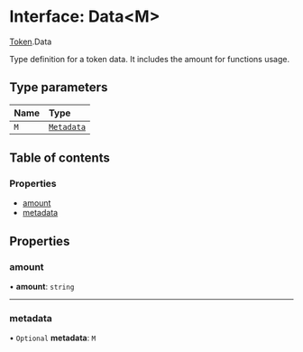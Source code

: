 # Interface: Data<M\>

[Token](../modules/Token.md).Data

Type definition for a token data.
It includes the amount for functions usage.

## Type parameters

| Name | Type |
| :------ | :------ |
| `M` | [`Metadata`](../modules/Token.md#metadata) |

## Table of contents

### Properties

- [amount](Token.Data.md#amount)
- [metadata](Token.Data.md#metadata)

## Properties

### amount

• **amount**: `string`

___

### metadata

• `Optional` **metadata**: `M`
